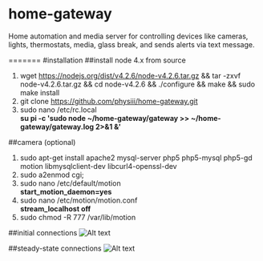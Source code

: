 # home-gateway
Home automation and media server for controlling devices like cameras, lights, thermostats, media, glass break, and sends alerts via text message.

=======
#installation
##install node 4.x from source
1. wget https://nodejs.org/dist/v4.2.6/node-v4.2.6.tar.gz && tar -zxvf node-v4.2.6.tar.gz && cd node-v4.2.6 && ./configure && make && sudo make install
2. git clone https://github.com/physiii/home-gateway.git
3. sudo nano /etc/rc.local <br><b>su pi -c 'sudo node ~/home-gateway/gateway >> ~/home-gateway/gateway.log 2>&1 &'</b>

##camera (optional)
1. sudo apt-get install apache2 mysql-server php5 php5-mysql php5-gd motion libmysqlclient-dev libcurl4-openssl-dev
2. sudo a2enmod cgi;
3. sudo nano /etc/default/motion
<br><b>start_motion_daemon=yes</b>
5. sudo nano /etc/motion/motion.conf
<br><b>stream_localhost off</b>
7. sudo chmod -R 777 /var/lib/motion

##initial connections
![Alt text](https://github.com/physiii/home-gateway/blob/master/screenshots/system%20overview%20-%20initial.jpg?raw=true "system overview")

##steady-state connections
![Alt text](https://github.com/physiii/home-gateway/blob/master/screenshots/system%20overview%20-%20steady%20state.jpg?raw=true "system overview")

